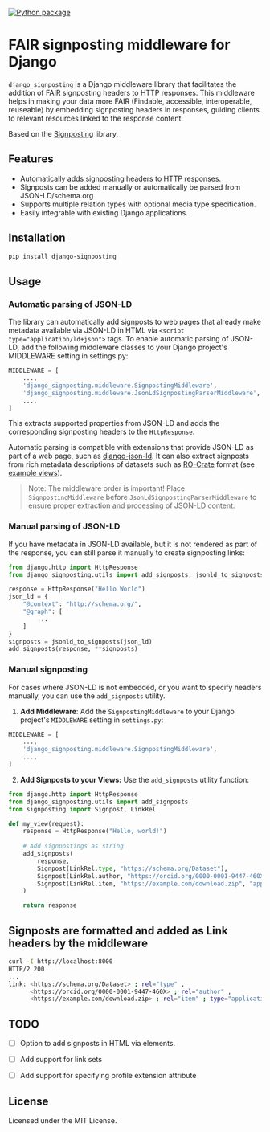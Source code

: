 [![Python package](https://github.com/dnlbauer/django-signposting/actions/workflows/python-package.yml/badge.svg)](https://github.com/dnlbauer/django-signposting/actions/workflows/python-package.yml)

# FAIR signposting middleware for Django

`django_signposting` is a Django middleware library that facilitates the addition of
FAIR signposting headers to HTTP responses.
This middleware helps in making your data more FAIR (Findable, accessible, interoperable, reuseable) by
embedding signposting headers in responses, guiding clients to relevant resources linked to the response content.

Based on the [Signposting](https://github.com/stain/signposting) library.

## Features
- Automatically adds signposting headers to HTTP responses.
- Signposts can be added manually or automatically be parsed from JSON-LD/schema.org
- Supports multiple relation types with optional media type specification.
- Easily integrable with existing Django applications.

## Installation

```bash
pip install django-signposting
```

## Usage

### Automatic parsing of JSON-LD

The library can automatically add signposts to web pages that already make
metadata available via JSON-LD in HTML via `<script type="application/ld+json">` tags. To enable automatic parsing of JSON-LD, add the following middleware classes to your Django project's MIDDLEWARE setting in settings.py:

```python
MIDDLEWARE = [
    ...,
    'django_signposting.middleware.SignpostingMiddleware',
    'django_signposting.middleware.JsonLdSignpostingParserMiddleware',
    ...,
]
```

This extracts supported properties from JSON-LD and adds the corresponding signposting headers to the `HttpResponse`.

Automatic parsing is compatible with extensions that provide JSON-LD as part of a web page, such as [django-json-ld](https://pypi.org/project/django-json-ld/).
It can also extract signposts from rich metadata descriptions of datasets such as [RO-Crate](https://www.researchobject.org/ro-crate) format (see [example views](./example/example/views.py)).

> Note: The middleware order is important! Place `SignpostingMiddleware` before `JsonLdSignpostingParserMiddleware` to ensure proper extraction and processing of JSON-LD content.

### Manual parsing of JSON-LD

If you have metadata in JSON-LD available, but it is not rendered as part of the response, you can still parse it manually to create signposting links:

```python
from django.http import HttpResponse
from django_signposting.utils import add_signposts, jsonld_to_signposts

response = HttpResponse("Hello World")
json_ld = {
    "@context": "http://schema.org/",
    "@graph": [
        ...
    ]
}
signposts = jsonld_to_signposts(json_ld)
add_signposts(response, **signposts)
```


### Manual signposting

For cases where JSON-LD is not embedded, or you want to specify headers manually, you can use the `add_signposts` utility.

1. **Add Middleware**: Add the `SignpostingMiddleware` to your Django project's `MIDDLEWARE` setting in `settings.py`:

```python
MIDDLEWARE = [
    ...,
    'django_signposting.middleware.SignpostingMiddleware',
    ...,
]
```

2. **Add Signposts to your Views:** Use the `add_signposts` utility function:

```python
from django.http import HttpResponse
from django_signposting.utils import add_signposts
from signposting import Signpost, LinkRel

def my_view(request):
    response = HttpResponse("Hello, world!")
    
    # Add signpostings as string
    add_signposts(
        response,
        Signpost(LinkRel.type, "https://schema.org/Dataset"),
        Signpost(LinkRel.author, "https://orcid.org/0000-0001-9447-460X")
        Signpost(LinkRel.item, "https://example.com/download.zip", "application/zip")
    )

    return response
```

## Signposts are formatted and added as Link headers by the middleware

```bash
curl -I http://localhost:8000
HTTP/2 200 
...
link: <https://schema.org/Dataset> ; rel="type" ,
      <https://orcid.org/0000-0001-9447-460X> ; rel="author" ,
      <https://example.com/download.zip> ; rel="item" ; type="application/zip"
```

## TODO

- [ ] Option to add signposts in HTML via <link> elements.
- [ ] Add support for link sets
- [ ] Add support for specifying profile extension attribute


## License

Licensed under the MIT License.
